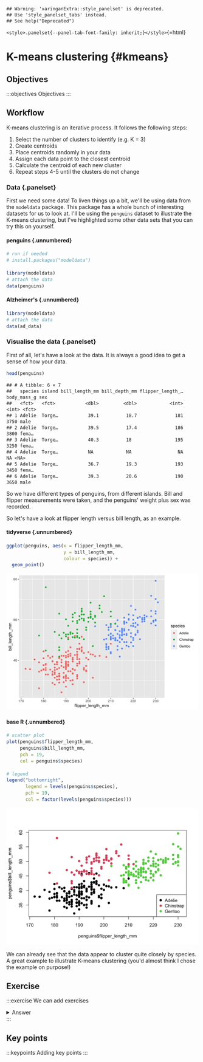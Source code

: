
```
## Warning: 'xaringanExtra::style_panelset' is deprecated.
## Use 'style_panelset_tabs' instead.
## See help("Deprecated")
```

`<style>.panelset{--panel-tab-font-family: inherit;}</style>`{=html}

# K-means clustering {#kmeans}

## Objectives
:::objectives
Objectives
:::

## Workflow
K-means clustering is an iterative process. It follows the following steps:

1. Select the number of clusters to identify (e.g. K = 3)
2. Create centroids
3. Place centroids randomly in your data
4. Assign each data point to the closest centroid
5. Calculate the centroid of each new cluster
6. Repeat steps 4-5 until the clusters do not change

### Data {.panelset}
First we need some data! To liven things up a bit, we'll be using data from the `modeldata` package. This package has a whole bunch of interesting datasets for us to look at. I'll be using the `penguins` dataset to illustrate the K-means clustering, but I've highlighted some other data sets that you can try this on yourself.

#### penguins {.unnumbered}

```r
# run if needed
# install.packages("modeldata")

library(modeldata)
# attach the data
data(penguins)
```

#### Alzheimer's {.unnumbered}

```r
library(modeldata)
# attach the data
data(ad_data)
```

### Visualise the data {.panelset}
First of all, let's have a look at the data. It is always a good idea to get a sense of how your data.


```r
head(penguins)
```

```
## # A tibble: 6 × 7
##   species island bill_length_mm bill_depth_mm flipper_length_… body_mass_g sex  
##   <fct>   <fct>           <dbl>         <dbl>            <int>       <int> <fct>
## 1 Adelie  Torge…           39.1          18.7              181        3750 male 
## 2 Adelie  Torge…           39.5          17.4              186        3800 fema…
## 3 Adelie  Torge…           40.3          18                195        3250 fema…
## 4 Adelie  Torge…           NA            NA                 NA          NA <NA> 
## 5 Adelie  Torge…           36.7          19.3              193        3450 fema…
## 6 Adelie  Torge…           39.3          20.6              190        3650 male
```

So we have different types of penguins, from different islands. Bill and flipper measurements were taken, and the penguins' weight plus sex was recorded.

So let's have a look at flipper length versus bill length, as an example.

#### tidyverse {.unnumbered}

```r
ggplot(penguins, aes(x = flipper_length_mm,
                     y = bill_length_mm,
                     colour = species)) +
  geom_point()
```

<img src="clustering-practical-kmeans_files/figure-html/unnamed-chunk-5-1.png" width="672" />

#### base R {.unnumbered}


```r
# scatter plot
plot(penguins$flipper_length_mm,
     penguins$bill_length_mm,
     pch = 19,
     col = penguins$species)

# legend
legend("bottomright",
       legend = levels(penguins$species),
       pch = 19,
       col = factor(levels(penguins$species)))
```

<img src="clustering-practical-kmeans_files/figure-html/unnamed-chunk-6-1.png" width="672" />

We can already see that the data appear to cluster quite closely by species. A great example to illustrate K-means clustering (you'd almost think I chose the example on purpose!)


## Exercise
:::exercise
We can add exercises

<details><summary>Answer</summary>
With answers
</details>
:::

## Key points

:::keypoints
Adding key points
:::
